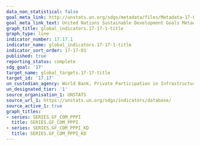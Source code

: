 ```yaml
---
data_non_statistical: false
goal_meta_link: http://unstats.un.org/sdgs/metadata/files/Metadata-17-07-01.pdf
goal_meta_link_text: United Nations Sustainable Development Goals Metadata (pdf 468kB)
graph_title: global_indicators.17-17-1-title
graph_type: line
indicator_number: 17.17.1
indicator_name: global_indicators.17-17-1-title
indicator_sort_order: 17-17-01
published: true
reporting_status: complete
sdg_goal: '17'
target_name: global_targets.17-17-title
target_id: '17.17'
un_custodian_agency: World Bank, Private Participation in Infrastructure (PPI) Database
un_designated_tier: '1'
source_organisation_1: UNSTATS
source_url_1: https://unstats.un.org/sdgs/indicators/database/
source_active_1: true
graph_titles:
- series: SERIES.GF_COM_PPPI
  title: SERIES.GF_COM_PPPI
- series: SERIES.GF_COM_PPPI_KD
  title: SERIES.GF_COM_PPPI_KD 
---
```

